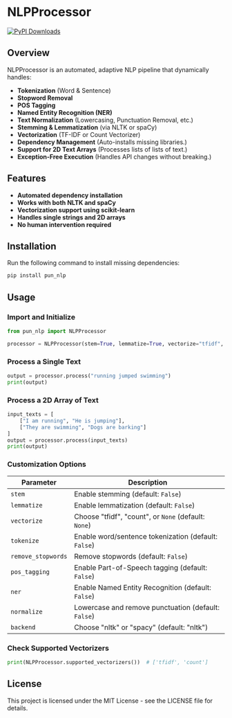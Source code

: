 # NLPProcessor
[![PyPI Downloads](https://static.pepy.tech/badge/pun-nlp)](https://pepy.tech/projects/pun-nlp)

## Overview
NLPProcessor is an automated, adaptive NLP pipeline that dynamically handles:
- **Tokenization** (Word & Sentence)
- **Stopword Removal**
- **POS Tagging**
- **Named Entity Recognition (NER)**
- **Text Normalization** (Lowercasing, Punctuation Removal, etc.)
- **Stemming & Lemmatization** (via NLTK or spaCy)
- **Vectorization** (TF-IDF or Count Vectorizer)
- **Dependency Management** (Auto-installs missing libraries.)
- **Support for 2D Text Arrays** (Processes lists of lists of text.)
- **Exception-Free Execution** (Handles API changes without breaking.)

## Features
- **Automated dependency installation**
- **Works with both NLTK and spaCy**
- **Vectorization support using scikit-learn**
- **Handles single strings and 2D arrays**
- **No human intervention required**

## Installation
Run the following command to install missing dependencies:
```bash
pip install pun_nlp
```

## Usage
### Import and Initialize
```python
from pun_nlp import NLPProcessor

processor = NLPProcessor(stem=True, lemmatize=True, vectorize="tfidf", backend="spacy")
```

### Process a Single Text
```python
output = processor.process("running jumped swimming")
print(output)
```

### Process a 2D Array of Text
```python
input_texts = [
    ["I am running", "He is jumping"],
    ["They are swimming", "Dogs are barking"]
]
output = processor.process(input_texts)
print(output)
```

### Customization Options
| Parameter | Description |
|-----------|-------------|
| `stem` | Enable stemming (default: `False`) |
| `lemmatize` | Enable lemmatization (default: `False`) |
| `vectorize` | Choose "tfidf", "count", or `None` (default: `None`) |
| `tokenize` | Enable word/sentence tokenization (default: `False`) |
| `remove_stopwords` | Remove stopwords (default: `False`) |
| `pos_tagging` | Enable Part-of-Speech tagging (default: `False`) |
| `ner` | Enable Named Entity Recognition (default: `False`) |
| `normalize` | Lowercase and remove punctuation (default: `False`) |
| `backend` | Choose "nltk" or "spacy" (default: "nltk") |

### Check Supported Vectorizers
```python
print(NLPProcessor.supported_vectorizers())  # ['tfidf', 'count']
```

## License
This project is licensed under the MIT License - see the LICENSE file for details.

